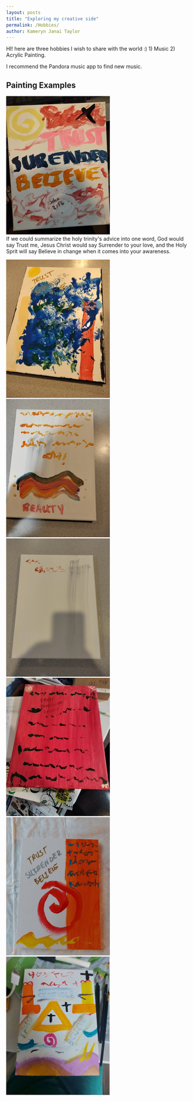 ```yaml
---
layout: posts
title: "Exploring my creative side"
permalink: /Hobbies/
author: Kameryn Janai Taylor
---
```



HI! here are three hobbies I wish to share with the world :) 1) Music 2) Acrylic Painting.

I recommend the Pandora music app to find new music.

## Painting Examples  
![Trust_Surrender_Believe FAITH](/assets/tsb.jpg)  
If we could summarize the holy trinity's advice into one word, God would say Trust me, Jesus Christ would say Surrender to your love, and the Holy Sprit will say Believe in change when it comes into your awareness.  

![Trust_Surrender_Believe Faith](/assets/tsb2.jpg) ![Trust_Surrender_Believe Faith](/assets/tsb3.jpg) ![Trust_Surrender_Believe Faith](/assets/tsb4.jpg) ![Trust_Surrender_Believe](/assets/tsb5.jpg) ![Trust_Surrender_Believe Faith](/assets/tsb6.PNG) ![Trust_Surrender_Believe Faith](/assets/tsbf7.png) 
<!--- (tsb2) This painting is inspired by the verse " I, Paul, myself entreat you, by the meekness and gentleness of Christ--I who am humble when face to face with you, but bold toward you when I am away!--" - 2 Corinthians 10:1 --->
<!--- (tsb3) This painting is about American image of BEAUTY. The three dots are reflected so they should be seen as three not six; it represents the Father, Son, and Holy Spirit. The smudged grey lettering in the background says: “Trust” “Surrender” “Believe” in that order. --->
<!--- (tsb4) This picture has the wording "trust, believe, surrender" smeared in grey in the background. The wording warns the others to "stay away" from the owner of the painting.---> 
<!--- (tsb5) This picture has the wording "trust, believe, surrender" smeared in grey in the background. The text asks the question "where are my friends?, it also warns to stay peaceful"  --->
